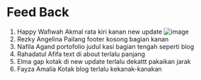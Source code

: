 <h1> Feed Back </h1>

1. Happy Wafiwah Akmal
   rata kiri kanan new update
   ![image](https://github.com/user-attachments/assets/a9459a4d-4d58-4158-b5c3-7ac9db903adb)
3. Rezky Angelina Pailang
   footer kosong bagian kanan
4. Nafila Agand
   portofolio judul kasi bagian tengah seperti blog
5. Rahadatul Afifa
   text di about terlalu panjang
6. Elma
   gap kotak di new update terlalu dekattt pakaikan jarak
7. Fayza Amalia
   Kotak blog terlalu kekanak-kanakan

